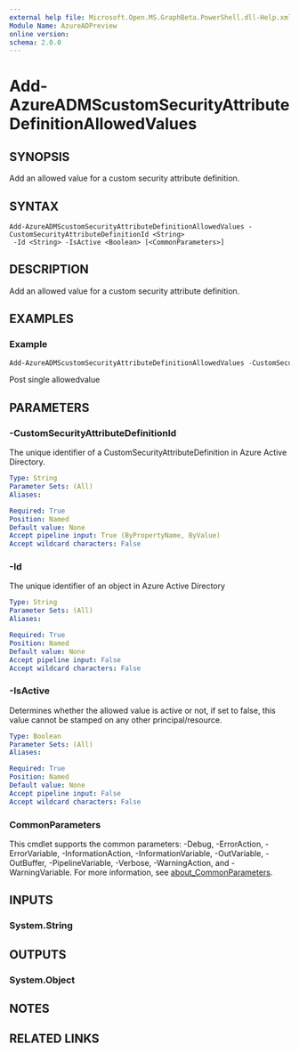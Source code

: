 ```yaml
---
external help file: Microsoft.Open.MS.GraphBeta.PowerShell.dll-Help.xml
Module Name: AzureADPreview
online version:
schema: 2.0.0
---
```


# Add-AzureADMScustomSecurityAttributeDefinitionAllowedValues

## SYNOPSIS
Add an allowed value for a custom security attribute definition.

## SYNTAX

```
Add-AzureADMScustomSecurityAttributeDefinitionAllowedValues -CustomSecurityAttributeDefinitionId <String>
 -Id <String> -IsActive <Boolean> [<CommonParameters>]
```

## DESCRIPTION
Add an allowed value for a custom security attribute definition.

## EXAMPLES

### Example
```powershell
Add-AzureADMScustomSecurityAttributeDefinitionAllowedValues -CustomSecurityAttributeDefinitionId TestSet_TestAttribute -Id "TestAllowedValue" -IsActive $true
```

Post single allowedvalue

## PARAMETERS

### -CustomSecurityAttributeDefinitionId
The unique identifier of a CustomSecurityAttributeDefinition in Azure Active Directory.

```yaml
Type: String
Parameter Sets: (All)
Aliases:

Required: True
Position: Named
Default value: None
Accept pipeline input: True (ByPropertyName, ByValue)
Accept wildcard characters: False
```

### -Id
The unique identifier of an object in Azure Active Directory

```yaml
Type: String
Parameter Sets: (All)
Aliases:

Required: True
Position: Named
Default value: None
Accept pipeline input: False
Accept wildcard characters: False
```

### -IsActive
Determines whether the allowed value is active or not, if set to false, this value cannot be stamped on any other principal/resource.

```yaml
Type: Boolean
Parameter Sets: (All)
Aliases:

Required: True
Position: Named
Default value: None
Accept pipeline input: False
Accept wildcard characters: False
```

### CommonParameters
This cmdlet supports the common parameters: -Debug, -ErrorAction, -ErrorVariable, -InformationAction, -InformationVariable, -OutVariable, -OutBuffer, -PipelineVariable, -Verbose, -WarningAction, and -WarningVariable. For more information, see [about_CommonParameters](http://go.microsoft.com/fwlink/?LinkID=113216).

## INPUTS

### System.String

## OUTPUTS

### System.Object
## NOTES

## RELATED LINKS
